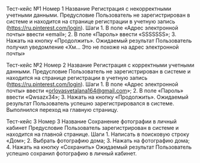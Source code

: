 Тест-кейс №1
Номер	1
Название	Регистрация с некорректными учетными данными.
Предусловие	Пользователь не зарегистрирован в системе и находится на странице регистрации в учетную запись (https://ru.pinterest.com/login).
Шаги	1.	В поле «Адрес электронной почты» ввести «email»;
2.	В поле «Пароль» ввести «SSSSSSS»;
3.	Нажать на кнопку «Продолжить».
Ожидаемый результат	Пользователь получил уведомление «Хм… Это не похоже на адрес электронной почты»

Тест-кейс №2
Номер	2
Название	Регистрация с корректными учетными данными.
Предусловие	Пользователь не зарегистрирован в системе и находится на странице регистрации в учетную запись (https://ru.pinterest.com/login).
Шаги	1.	В поле «Адрес электронной почты» ввести «orlovasvetalana164@gmail.com»;
2.	В поле «Пароль» ввести «Qwsazx34»;
3.	Нажать на кнопку «Продолжить».
Ожидаемый результат	Пользователь успешно зарегистрировался в системе. Выполнился переход на главную страницу.

Тест-кейс 3
Номер
3
Название	Сохранение фотографии в личный кабинет
Предусловие	Пользователь зарегистрирован в системе и находится на главной странице.
Шаги	1.	Написать в поисковую строку «Дом»;
2.	Выбрать фотографию дома;
3.	Нажать на фотографию дома;
4.	Нажать на кнопку «Сохранить»
Ожидаемый результат	Пользователь успешно сохранил фотографию в личный кабинет.
